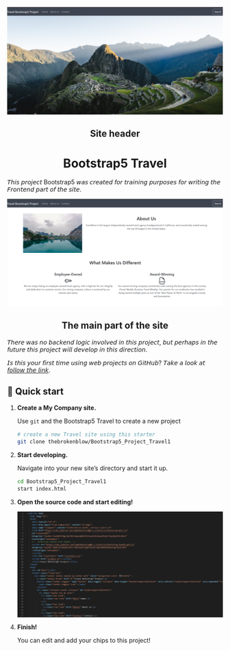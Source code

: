 <img alt="Travel" src="https://github.com/thebrokenblow/Bootstrap5_Project_Travel1/blob/master/img/photo-of-the-site-header.png?raw=true" />

<h2 align="center"> Site header </h2>

<h1 align="center"> Bootstrap5 Travel </h1>


𝘛𝘩𝘪𝘴 𝘱𝘳𝘰𝘫𝘦𝘤𝘵 Bootstrap5 𝘸𝘢𝘴 𝘤𝘳𝘦𝘢𝘵𝘦𝘥 𝘧𝘰𝘳 𝘵𝘳𝘢𝘪𝘯𝘪𝘯𝘨 𝘱𝘶𝘳𝘱𝘰𝘴𝘦𝘴 𝘧𝘰𝘳 𝘸𝘳𝘪𝘵𝘪𝘯𝘨 𝘵𝘩𝘦 𝘍𝘳𝘰𝘯𝘵𝘦𝘯𝘥 𝘱𝘢𝘳𝘵 𝘰𝘧 𝘵𝘩𝘦 𝘴𝘪𝘵𝘦.

<div align="center">
    <img alt="Travel" src="https://github.com/thebrokenblow/Bootstrap5_Project_Travel1/blob/master/img/photo-of-the%20main-part-of-the-site.png?raw=true" />
</div>

<h2 align="center"> The main part of the site </h2>

𝘛𝘩𝘦𝘳𝘦 𝘸𝘢𝘴 𝘯𝘰 𝘣𝘢𝘤𝘬𝘦𝘯𝘥 𝘭𝘰𝘨𝘪𝘤 𝘪𝘯𝘷𝘰𝘭𝘷𝘦𝘥 𝘪𝘯 𝘵𝘩𝘪𝘴 𝘱𝘳𝘰𝘫𝘦𝘤𝘵, 𝘣𝘶𝘵 𝘱𝘦𝘳𝘩𝘢𝘱𝘴 𝘪𝘯 𝘵𝘩𝘦 𝘧𝘶𝘵𝘶𝘳𝘦 𝘵𝘩𝘪𝘴 𝘱𝘳𝘰𝘫𝘦𝘤𝘵 𝘸𝘪𝘭𝘭 𝘥𝘦𝘷𝘦𝘭𝘰𝘱 𝘪𝘯 𝘵𝘩𝘪𝘴 𝘥𝘪𝘳𝘦𝘤𝘵𝘪𝘰𝘯.

𝘐𝘴 𝘵𝘩𝘪𝘴 𝘺𝘰𝘶𝘳 𝘧𝘪𝘳𝘴𝘵 𝘵𝘪𝘮𝘦 𝘶𝘴𝘪𝘯𝘨 𝘸𝘦𝘣 𝘱𝘳𝘰𝘫𝘦𝘤𝘵𝘴 𝘰𝘯 𝘎𝘪𝘵𝘏𝘶𝘣? 𝘛𝘢𝘬𝘦 𝘢 𝘭𝘰𝘰𝘬 𝘢𝘵 [𝘧𝘰𝘭𝘭𝘰𝘸 𝘵𝘩𝘦 𝘭𝘪𝘯𝘬](https://github.com/thebrokenblow/Bootstrap5_Project_Travel1).

## 🚀 Quick start

1. **Create a My Company site.**

    Use `git` and the Bootstrap5 Travel to create a new project

    ```sh
    # create a new Travel site using this starter
    git clone thebrokenblow/Bootstrap5_Project_Travel1
    ```

2. **Start developing.**

    Navigate into your new site’s directory and start it up.

    ```sh
    cd Bootstrap5_Project_Travel1
    start index.html
    ```

3. **Open the source code and start editing!**

    <img alt="Travel" align="center" src="https://github.com/thebrokenblow/Bootstrap5_Project_Travel1/blob/master/img/photo-IDE-for-code-editing.PNG?raw=true" />

4. **Finish!**

   You can edit and add your chips to this project!